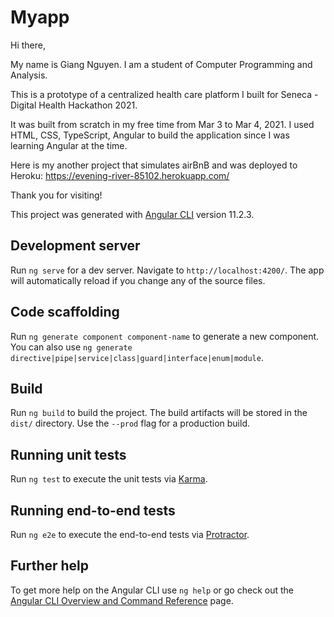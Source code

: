 # Myapp
Hi there,

My name is Giang Nguyen. I am a student of Computer Programming and Analysis.

This is a prototype of a centralized health care platform I built for Seneca - Digital Health Hackathon 2021.

It was built from scratch in my free time from Mar 3 to Mar 4, 2021. I used HTML, CSS, TypeScript, Angular to build the application since I was learning Angular at the time.

Here is my another project that simulates airBnB and was deployed to Heroku: https://evening-river-85102.herokuapp.com/

Thank you for visiting!

This project was generated with [Angular CLI](https://github.com/angular/angular-cli) version 11.2.3.

## Development server

Run `ng serve` for a dev server. Navigate to `http://localhost:4200/`. The app will automatically reload if you change any of the source files.

## Code scaffolding

Run `ng generate component component-name` to generate a new component. You can also use `ng generate directive|pipe|service|class|guard|interface|enum|module`.

## Build

Run `ng build` to build the project. The build artifacts will be stored in the `dist/` directory. Use the `--prod` flag for a production build.

## Running unit tests

Run `ng test` to execute the unit tests via [Karma](https://karma-runner.github.io).

## Running end-to-end tests

Run `ng e2e` to execute the end-to-end tests via [Protractor](http://www.protractortest.org/).

## Further help

To get more help on the Angular CLI use `ng help` or go check out the [Angular CLI Overview and Command Reference](https://angular.io/cli) page.
